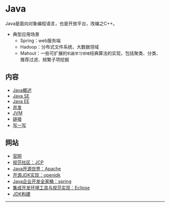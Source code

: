 #   Java

Java是面向对象编程语言，也是开放平台，改编之C++。

-   典型应用场景
    -   Spring：web服务端
    -   Hadoop：分布式文件系统，大数据领域
    -   Mahout：一些可扩展的`机器学习领域`经典算法的实现，包括聚类、分类、推荐过滤、频繁子项挖掘


##  内容
-   [Java概述](se/action/doc/README.md)
-   [Java SE](se/README.md)
-   [Java EE](ee/README.md)
-   [并发](concurrent/README.md)
-   [JVM](jvm/README.md)
-   [链接](res/README.md)
-   [写一写](bbb/README.md)


##  网站
-   [官网](http://www.oracle.com/technetwork/java/index.html)
-   [规范社区：JCP](https://www.jcp.org/en/home/index)
-   [Java开源世界：Apache](http://www.apache.org/)
-   [开源JDK实现：openjdk](http://openjdk.java.net/)
-   [Java企业开发全家桶：spring](https://spring.io/)
-   [集成开发环境工具与规范实现：Eclipse](https://www.eclipse.org/)
-   [JDK构建](http://jdk.java.net/)

----